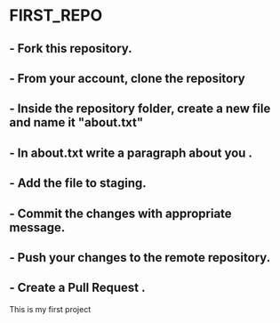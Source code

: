 # FIRST_REPO

## - Fork this repository.
## - From your account, clone the repository
## - Inside the repository folder, create a new file and name it "about.txt"
## - In about.txt write a paragraph about you .
## - Add the file to staging.
## - Commit the changes with appropriate message.
## - Push your changes to the remote repository.
## - Create a Pull Request . 
This is my first project
